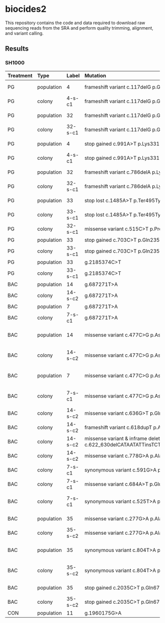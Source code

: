 # biocides2

This repository contains the code and data required to download raw sequencing reads from the SRA and perform quality trimming, alignment, and variant calling.

## Results

### SH1000

|Treatment |Type       |Label   |Mutation                                                                                      |Locus tag    |Annotation |Function                                        |Run         |
|:---------|:----------|:-------|:---------------------------------------------------------------------------------------------|:------------|:----------|:-----------------------------------------------|:-----------|
|PG        |population |4       |frameshift variant c.117delG p.Gly41fs                                                        |PROKKA_01659 |hemY       |Protoporphyrinogen oxidase                      |SRR18771780 |
|PG        |colony     |4-s-c1  |frameshift variant c.117delG p.Gly41fs                                                        |PROKKA_01659 |hemY       |Protoporphyrinogen oxidase                      |SRR18771792 |
|PG        |population |32      |frameshift variant c.117delG p.Gly41fs                                                        |PROKKA_01659 |hemY       |Protoporphyrinogen oxidase                      |SRR18771797 |
|PG        |colony     |32-s-c1 |frameshift variant c.117delG p.Gly41fs                                                        |PROKKA_01659 |hemY       |Protoporphyrinogen oxidase                      |SRR18771786 |
|PG        |population |4       |stop gained c.991A>T p.Lys331*                                                                |PROKKA_01871 |cls2       |Cardiolipin synthase                            |SRR18771780 |
|PG        |colony     |4-s-c1  |stop gained c.991A>T p.Lys331*                                                                |PROKKA_01871 |cls2       |Cardiolipin synthase                            |SRR18771792 |
|PG        |population |32      |frameshift variant c.786delA p.Lys262fs                                                       |PROKKA_01871 |cls2       |Cardiolipin synthase                            |SRR18771797 |
|PG        |colony     |32-s-c1 |frameshift variant c.786delA p.Lys262fs                                                       |PROKKA_01871 |cls2       |Cardiolipin synthase                            |SRR18771786 |
|PG        |population |33      |stop lost c.1485A>T p.Ter495Tyrext*?                                                          |PROKKA_01871 |cls2       |Cardiolipin synthase                            |SRR18771796 |
|PG        |colony     |33-s-c1 |stop lost c.1485A>T p.Ter495Tyrext*?                                                          |PROKKA_01871 |cls2       |Cardiolipin synthase                            |SRR18771785 |
|PG        |colony     |32-s-c1 |missense variant c.515C>T p.Pro172Leu                                                         |PROKKA_01192 |parE       |DNA topoisomerase 4 subunit B                   |SRR18771786 |
|PG        |population |33      |stop gained c.703C>T p.Gln235*                                                                |PROKKA_01660 |hemH       |Ferrochelatase                                  |SRR18771796 |
|PG        |colony     |33-s-c1 |stop gained c.703C>T p.Gln235*                                                                |PROKKA_01660 |hemH       |Ferrochelatase                                  |SRR18771785 |
|PG        |population |33      |g.2185374C>T                                                                                  |intergenic   |-          |-                                               |SRR18771796 |
|PG        |colony     |33-s-c1 |g.2185374C>T                                                                                  |intergenic   |-          |-                                               |SRR18771785 |
|BAC       |population |14      |g.687271T>A                                                                                   |intergenic   |-          |-                                               |SRR18771776 |
|BAC       |colony     |14-s-c2 |g.687271T>A                                                                                   |intergenic   |-          |-                                               |SRR18771790 |
|BAC       |population |7       |g.687271T>A                                                                                   |intergenic   |-          |-                                               |SRR18771779 |
|BAC       |colony     |7-s-c1  |g.687271T>A                                                                                   |intergenic   |-          |-                                               |SRR18771791 |
|BAC       |population |14      |missense variant c.477C>G p.Asp159Glu                                                         |PROKKA_02369 |-          |Baeyer-Villiger flavin-containing monooxygenase |SRR18771776 |
|BAC       |colony     |14-s-c2 |missense variant c.477C>G p.Asp159Glu                                                         |PROKKA_02369 |-          |Baeyer-Villiger flavin-containing monooxygenase |SRR18771790 |
|BAC       |population |7       |missense variant c.477C>G p.Asp159Glu                                                         |PROKKA_02369 |-          |Baeyer-Villiger flavin-containing monooxygenase |SRR18771779 |
|BAC       |colony     |7-s-c1  |missense variant c.477C>G p.Asp159Glu                                                         |PROKKA_02369 |-          |Baeyer-Villiger flavin-containing monooxygenase |SRR18771791 |
|BAC       |colony     |14-s-c2 |missense variant c.636G>T p.Gln212His                                                         |PROKKA_01209 |trpB       |Tryptophan synthase beta chain                  |SRR18771790 |
|BAC       |colony     |14-s-c2 |frameshift variant c.618dupT p.Arg207fs                                                       |PROKKA_01818 |agrA       |Accessory gene regulator protein A              |SRR18771790 |
|BAC       |colony     |14-s-c2 |missense variant & inframe deletion c.622_630delCATAATATTinsTCTTTCp.His208_Ile210delinsSerPhe |PROKKA_01818 |agrA       |Accessory gene regulator protein A              |SRR18771790 |
|BAC       |colony     |14-s-c2 |missense variant c.778G>A p.Ala260Thr                                                         |PROKKA_01862 |kdpD       |Sensor protein KdpD                             |SRR18771790 |
|BAC       |colony     |7-s-c1  |synonymous variant c.591G>A p.Gln197Gln                                                       |PROKKA_01039 |-          |hypothetical protein                            |SRR18771791 |
|BAC       |colony     |7-s-c1  |missense variant c.684A>T p.Glu228Asp                                                         |PROKKA_01817 |dpiB       |Sensor histidine kinase DpiB                    |SRR18771791 |
|BAC       |colony     |7-s-c1  |synonymous variant c.525T>A p.Thr175Thr                                                       |PROKKA_01929 |czcD       |Cadmium, cobalt and zinc/H( )-K( ) antiporter   |SRR18771791 |
|BAC       |population |35      |missense variant c.277G>A p.Ala93Thr                                                          |PROKKA_01081 |topA       |DNA topoisomerase 1                             |SRR18771794 |
|BAC       |colony     |35-s-c2 |missense variant c.277G>A p.Ala93Thr                                                          |PROKKA_01081 |topA       |DNA topoisomerase 1                             |SRR18771783 |
|BAC       |population |35      |synonymous variant c.804T>A p.Ile268Ile                                                       |PROKKA_01457 |-          |putative AAA domain-containing protein          |SRR18771794 |
|BAC       |colony     |35-s-c2 |synonymous variant c.804T>A p.Ile268Ile                                                       |PROKKA_01457 |-          |putative AAA domain-containing protein          |SRR18771783 |
|BAC       |population |35      |stop gained c.2035C>T p.Gln679*                                                               |PROKKA_01463 |relA       |GTP pyrophosphokinase                           |SRR18771794 |
|BAC       |colony     |35-s-c2 |stop gained c.2035C>T p.Gln679*                                                               |PROKKA_01463 |relA       |GTP pyrophosphokinase                           |SRR18771783 |
|CON       |population |11      |g.1960175G>A                                                                                  |intergenic   |-          |-                                               |SRR18771778 |
